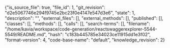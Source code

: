 {"is_source_file": true, "file_id": 1, "git_revision": "d2e5067746e294f9745e2bc23f0e4147e547d3e6", "state": 1, "description": "", "external_files": [], "external_methods": [], "published": [], "classes": [], "methods": [], "calls": [], "search-terms": [], "filename": "/home/kavia/workspace/code-generation/reactswaggerexplorer-5544-5549/README.md", "hash": "c183b445785e34023ce11915dd1e3f02", "format-version": 4, "code-base-name": "default", "knowledge_revision": 2}